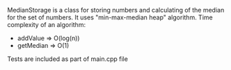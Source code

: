 MedianStorage is a class for storing numbers and calculating of the median for the set of numbers.
It uses "min-max-median heap" algorithm.
Time complexity of an algorithm: 
- addValue   => O(log(n))
- getMedian  => O(1)

Tests are included as part of main.cpp file
